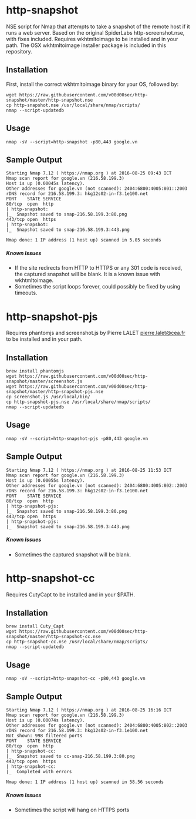 # http-snapshot
NSE script for Nmap that attempts to take a snapshot of the remote host if it runs a web server.  Based on the original SpiderLabs http-screenshot.nse, with fixes included. Requires wkhtmltoimage to be installed and in your path. The OSX wkhtmltoimage installer package is included in this repository.
## Installation
First, install the correct wkhtmltoimage binary for your OS, followed by:
```
wget https://raw.githubusercontent.com/v00d00sec/http-snapshot/master/http-snapshot.nse
cp http-snapshot.nse /usr/local/share/nmap/scripts/
nmap --script-updatedb
```
## Usage
```
nmap -sV --script=http-snapshot -p80,443 google.vn
```
## Sample Output
```
Starting Nmap 7.12 ( https://nmap.org ) at 2016-08-25 09:43 ICT
Nmap scan report for google.vn (216.58.199.3)
Host is up (0.00045s latency).
Other addresses for google.vn (not scanned): 2404:6800:4005:801::2003
rDNS record for 216.58.199.3: hkg12s02-in-f3.1e100.net
PORT    STATE SERVICE
80/tcp  open  http
| http-snapshot:
|_  Snapshot saved to snap-216.58.199.3:80.png
443/tcp open  https
| http-snapshot:
|_  Snapshot saved to snap-216.58.199.3:443.png

Nmap done: 1 IP address (1 host up) scanned in 5.05 seconds
```
##### Known Issues
- If the site redirects from HTTP to HTTPS or any 301 code is received, the captured snapshot will be blank. It is a known issue with wkhtmltoimage. 
- Sometimes the script loops forever, could possibly be fixed by using timeouts.

# http-snapshot-pjs
Requires phantomjs and screenshot.js by Pierre LALET <pierre.lalet@cea.fr> to be installed and in your path.
## Installation
```
brew install phantomjs
wget https://raw.githubusercontent.com/v00d00sec/http-snapshot/master/screenshot.js
wget https://raw.githubusercontent.com/v00d00sec/http-snapshot/master/http-snapshot-pjs.nse
cp screenshot.js /usr/local/bin/
cp http-snapshot-pjs.nse /usr/local/share/nmap/scripts/
nmap --script-updatedb
```
## Usage
```
nmap -sV --script=http-snapshot-pjs -p80,443 google.vn
```
## Sample Output
```
Starting Nmap 7.12 ( https://nmap.org ) at 2016-08-25 11:53 ICT
Nmap scan report for google.vn (216.58.199.3)
Host is up (0.00055s latency).
Other addresses for google.vn (not scanned): 2404:6800:4005:802::2003
rDNS record for 216.58.199.3: hkg12s02-in-f3.1e100.net
PORT    STATE SERVICE
80/tcp  open  http
| http-snapshot-pjs:
|_  Snapshot saved to snap-216.58.199.3:80.png
443/tcp open  https
| http-snapshot-pjs:
|_  Snapshot saved to snap-216.58.199.3:443.png
```
##### Known Issues
- Sometimes the captured snapshot will be blank.

# http-snapshot-cc
Requires CutyCapt to be installed and in your $PATH.
## Installation
```
brew install Cuty_Capt
wget https://raw.githubusercontent.com/v00d00sec/http-snapshot/master/http-snapshot-cc.nse
cp http-snapshot-cc.nse /usr/local/share/nmap/scripts/
nmap --script-updatedb
```
## Usage
```
nmap -sV --script=http-snapshot-cc -p80,443 google.vn
```
## Sample Output
```
Starting Nmap 7.12 ( https://nmap.org ) at 2016-08-25 16:16 ICT
Nmap scan report for google.vn (216.58.199.3)
Host is up (0.00074s latency).
Other addresses for google.vn (not scanned): 2404:6800:4005:802::2003
rDNS record for 216.58.199.3: hkg12s02-in-f3.1e100.net
Not shown: 998 filtered ports
PORT    STATE SERVICE
80/tcp  open  http
| http-snapshot-cc:
|_  Snapshot saved to cc-snap-216.58.199.3:80.png
443/tcp open  https
| http-snapshot-cc:
|_  Completed with errors

Nmap done: 1 IP address (1 host up) scanned in 58.56 seconds
```
##### Known Issues
- Sometimes the script will hang on HTTPS ports

